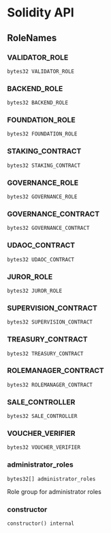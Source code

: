 # Solidity API

## RoleNames

### VALIDATOR_ROLE

```solidity
bytes32 VALIDATOR_ROLE
```

### BACKEND_ROLE

```solidity
bytes32 BACKEND_ROLE
```

### FOUNDATION_ROLE

```solidity
bytes32 FOUNDATION_ROLE
```

### STAKING_CONTRACT

```solidity
bytes32 STAKING_CONTRACT
```

### GOVERNANCE_ROLE

```solidity
bytes32 GOVERNANCE_ROLE
```

### GOVERNANCE_CONTRACT

```solidity
bytes32 GOVERNANCE_CONTRACT
```

### UDAOC_CONTRACT

```solidity
bytes32 UDAOC_CONTRACT
```

### JUROR_ROLE

```solidity
bytes32 JUROR_ROLE
```

### SUPERVISION_CONTRACT

```solidity
bytes32 SUPERVISION_CONTRACT
```

### TREASURY_CONTRACT

```solidity
bytes32 TREASURY_CONTRACT
```

### ROLEMANAGER_CONTRACT

```solidity
bytes32 ROLEMANAGER_CONTRACT
```

### SALE_CONTROLLER

```solidity
bytes32 SALE_CONTROLLER
```

### VOUCHER_VERIFIER

```solidity
bytes32 VOUCHER_VERIFIER
```

### administrator_roles

```solidity
bytes32[] administrator_roles
```

Role group for administrator roles

### constructor

```solidity
constructor() internal
```

